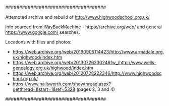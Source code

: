 ####################################

Attempted archive and rebuild of http://www.highwoodschool.org.uk/ 

Info sourced from WayBackMachine - https://archive.org/web/ and general https://www.google.com/ searches.

Locations with files and photos:
  
  - https://web.archive.org/web/20190905114423/http://www.armadale.org.uk/highwood/index.htm
  - https://web.archive.org/web/20130726230246fw_/http://www.wells-genealogy.org.uk/highwood/index.htm
  - https://web.archive.org/web/20120728222346/http://www.highwoodschool.org.uk/
  - https://www.nailsworth.com/showthread.aspx?getthread=&start=1&ref=5328 (pages 2, 3 and 4)
  
####################################
  
  

